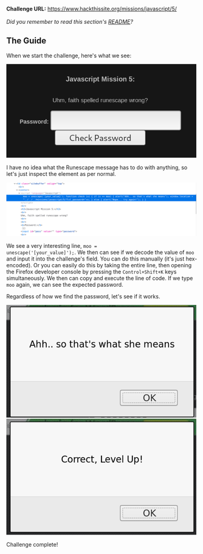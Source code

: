 <b>Challenge URL:</b> https://www.hackthissite.org/missions/javascript/5/
<br><br>
<i>Did you remember to read this section's <a href="https://github.com/keewenaw/hackthissite-2019/blob/master/Javascript/README.md">README</a>?</i>

<h2><b>The Guide</b></h2>

When we start the challenge, here's what we see:

<img src="https://github.com/keewenaw/hackthissite-2019/blob/master/Javascript/screenshots/5start.png" width="500">

I have no idea what the Runescape message has to do with anything, so let's just inspect the element as per normal.

<img src="https://github.com/keewenaw/hackthissite-2019/blob/master/Javascript/screenshots/5source.png" width="500">

We see a very interesting line, <code>moo = unescape('[your_value]');</code>. We then can see if we decode the value of <code>moo</code> and input it into the challenge's field. You can do this manually (it's just hex-encoded). Or you can easily do this by taking the entire line, then opening the Firefox developer console by pressing the <code>Control+Shift+K</code> keys simultaneously. We then can copy and execute the line of code. If we type <code>moo</code> again, we can see the expected password.

Regardless of how we find the password, let's see if it works.

<img src="https://github.com/keewenaw/hackthissite-2019/blob/master/Javascript/screenshots/5success1.png" width="500">

<img src="https://github.com/keewenaw/hackthissite-2019/blob/master/Javascript/screenshots/5success2.png" width="500">

Challenge complete!
